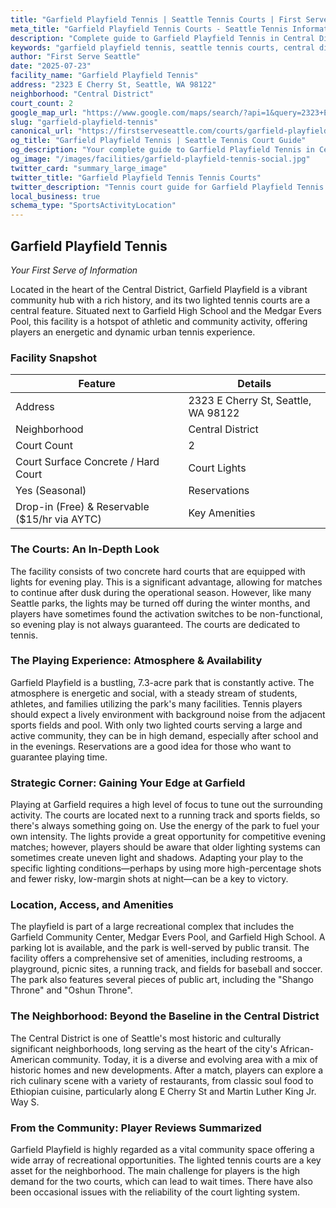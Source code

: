 ```yaml
---
title: "Garfield Playfield Tennis | Seattle Tennis Courts | First Serve Seattle"
meta_title: "Garfield Playfield Tennis Courts - Seattle Tennis Information & Reviews"
description: "Complete guide to Garfield Playfield Tennis in Central District, Seattle. Court details, amenities, local tips, and reviews for tennis players in Seattle, WA."
keywords: "garfield playfield tennis, seattle tennis courts, central district tennis, tennis courts near me, seattle tennis, 98122 tennis courts, public tennis courts seattle, outdoor tennis courts"
author: "First Serve Seattle"
date: "2025-07-23"
facility_name: "Garfield Playfield Tennis"
address: "2323 E Cherry St, Seattle, WA 98122"
neighborhood: "Central District"
court_count: 2
google_map_url: "https://www.google.com/maps/search/?api=1&query=2323+E+Cherry+St%2C+Seattle%2C+WA+98122"
slug: "garfield-playfield-tennis"
canonical_url: "https://firstserveseattle.com/courts/garfield-playfield-tennis"
og_title: "Garfield Playfield Tennis | Seattle Tennis Court Guide"
og_description: "Your complete guide to Garfield Playfield Tennis in Central District. Court conditions, amenities, and local tennis insights."
og_image: "/images/facilities/garfield-playfield-tennis-social.jpg"
twitter_card: "summary_large_image"
twitter_title: "Garfield Playfield Tennis Tennis Courts"
twitter_description: "Tennis court guide for Garfield Playfield Tennis in Central District, Seattle"
local_business: true
schema_type: "SportsActivityLocation"
---
```


## Garfield Playfield Tennis

*Your First Serve of Information*

Located in the heart of the Central District, Garfield Playfield is a vibrant community hub with a rich history, and its two lighted tennis courts are a central feature. Situated next to Garfield High School and the Medgar Evers Pool, this facility is a hotspot of athletic and community activity, offering players an energetic and dynamic urban tennis experience.   

### Facility Snapshot

| Feature | Details |
|---------|----------|
| Address | 2323 E Cherry St, Seattle, WA 98122 |
| Neighborhood | Central District |
| Court Count | 2 |
| Court Surface	Concrete / Hard Court | Court Lights |
| Yes (Seasonal) | Reservations |
| Drop-in (Free) & Reservable ($15/hr via AYTC) | Key Amenities |

### The Courts: An In-Depth Look

The facility consists of two concrete hard courts that are equipped with lights for evening play. This is a significant advantage, allowing for matches to continue after dusk during the operational season. However, like many Seattle parks, the lights may be turned off during the winter months, and players have sometimes found the activation switches to be non-functional, so evening play is not always guaranteed. The courts are dedicated to tennis.   

### The Playing Experience: Atmosphere & Availability

Garfield Playfield is a bustling, 7.3-acre park that is constantly active. The atmosphere is energetic and social, with a steady stream of students, athletes, and families utilizing the park's many facilities. Tennis players should expect a lively environment with background noise from the adjacent sports fields and pool. With only two lighted courts serving a large and active community, they can be in high demand, especially after school and in the evenings. Reservations are a good idea for those who want to guarantee playing time.   

### Strategic Corner: Gaining Your Edge at Garfield

Playing at Garfield requires a high level of focus to tune out the surrounding activity. The courts are located next to a running track and sports fields, so there's always something going on. Use the energy of the park to fuel your own intensity. The lights provide a great opportunity for competitive evening matches; however, players should be aware that older lighting systems can sometimes create uneven light and shadows. Adapting your play to the specific lighting conditions—perhaps by using more high-percentage shots and fewer risky, low-margin shots at night—can be a key to victory.

### Location, Access, and Amenities

The playfield is part of a large recreational complex that includes the Garfield Community Center, Medgar Evers Pool, and Garfield High School. A parking lot is available, and the park is well-served by public transit. The facility offers a comprehensive set of amenities, including restrooms, a playground, picnic sites, a running track, and fields for baseball and soccer. The park also features several pieces of public art, including the "Shango Throne" and "Oshun Throne".   

### The Neighborhood: Beyond the Baseline in the Central District

The Central District is one of Seattle's most historic and culturally significant neighborhoods, long serving as the heart of the city's African-American community. Today, it is a diverse and evolving area with a mix of historic homes and new developments. After a match, players can explore a rich culinary scene with a variety of restaurants, from classic soul food to Ethiopian cuisine, particularly along E Cherry St and Martin Luther King Jr. Way S.   

### From the Community: Player Reviews Summarized

Garfield Playfield is highly regarded as a vital community space offering a wide array of recreational opportunities. The lighted tennis courts are a key asset for the neighborhood. The main challenge for players is the high demand for the two courts, which can lead to wait times. There have also been occasional issues with the reliability of the court lighting system.
